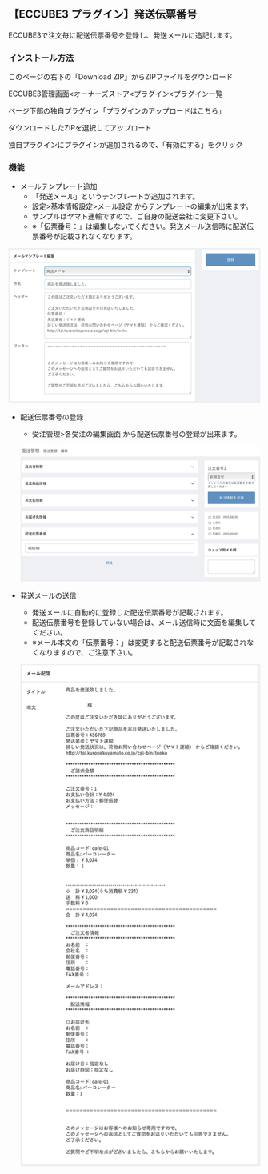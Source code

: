 ## 【ECCUBE3 プラグイン】発送伝票番号

ECCUBE3で注文毎に配送伝票番号を登録し、発送メールに追記します。

### インストール方法

このページの右下の「Download ZIP」からZIPファイルをダウンロード

ECCUBE3管理画面<オーナーズストア<プラグイン<プラグイン一覧

ページ下部の独自プラグイン「プラグインのアップロードはこちら」

ダウンロードしたZIPを選択してアップロード

独自プラグインにプラグインが追加されるので、「有効にする」をクリック

### 機能

- メールテンプレート追加
  - 「発送メール」というテンプレートが追加されます。
  - 設定>基本情報設定>メール設定 からテンプレートの編集が出来ます。
  - サンプルはヤマト運輸ですので、ご自身の配送会社に変更下さい。
  - ※「伝票番号：」は編集しないでください。発送メール送信時に配送伝票番号が記載されなくなります。

![サンプル画像](https://github.com/ohtacky/ECCUBE3-ShipNumber/raw/images/admin_template.png)


- 配送伝票番号の登録
  - 受注管理>各受注の編集画面 から配送伝票番号の登録が出来ます。

  ![サンプル画像](https://github.com/ohtacky/ECCUBE3-ShipNumber/raw/images/admin_order.png)


- 発送メールの送信
  - 発送メールに自動的に登録した配送伝票番号が記載されます。
  - 配送伝票番号を登録していない場合は、メール送信時に文面を編集してください。
  - ※メール本文の「伝票番号：」は変更すると配送伝票番号が記載されなくなりますので、ご注意下さい。

  ![サンプル画像](https://github.com/ohtacky/ECCUBE3-ShipNumber/raw/images/admin_mail.png)
